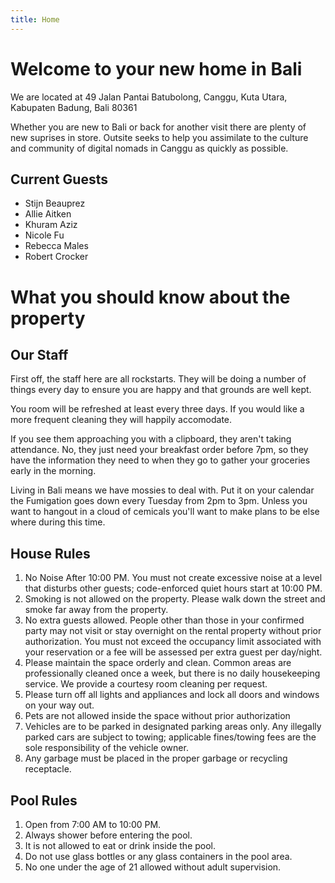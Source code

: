 ```yaml
---
title: Home
---
```


# Welcome to your new home in Bali
We are located at 49 Jalan Pantai Batubolong, Canggu, Kuta Utara, Kabupaten Badung, Bali 80361

Whether you are new to Bali or back for another visit there are plenty of new suprises in store. Outsite seeks to help you assimilate to the culture and community of digital nomads in Canggu as quickly as possible.

## Current Guests
* Stijn Beauprez
* Allie Aitken
* Khuram Aziz
* Nicole Fu
* Rebecca Males
* Robert Crocker

# What you should know about the property

## Our Staff
First off, the staff here are all rockstarts. They will be doing a number of things every day to ensure you are happy and that grounds are well kept.

You room will be refreshed at least every three days. If you would like a more frequent cleaning they will happily accomodate.

If you see them approaching you with a clipboard, they aren't taking attendance. No, they just need your breakfast order before 7pm, so they have the information they need to when they go to gather your groceries early in the morning.

Living in Bali means we have mossies to deal with. Put it on your calendar the Fumigation goes down every Tuesday from 2pm to 3pm. Unless you want to hangout in a cloud of cemicals you'll want to make plans to be else where during this time.

## House Rules
1. No Noise After 10:00 PM. You must not create excessive noise at a level that disturbs other guests; code-enforced quiet hours start at 10:00 PM. 
2. Smoking is not allowed on the property. Please walk down the street and smoke far away from the property.
3. No extra guests allowed. People other than those in your confirmed party may not visit or stay overnight on the rental property without prior authorization. You must not exceed the occupancy limit associated with your reservation or a fee will be assessed per extra guest per day/night.
4. Please maintain the space orderly and clean. Common areas are professionally cleaned once a week, but there is no daily housekeeping service. We provide a  courtesy room cleaning per request.
5. Please turn off all lights and appliances and lock all doors and windows on your way out. 
6. Pets are not allowed inside the space without prior authorization
7. Vehicles are to be parked in designated parking areas only. Any illegally parked cars are subject to towing; applicable fines/towing fees are the sole responsibility of the vehicle owner. 
8. Any garbage must be placed in the proper garbage or recycling receptacle.

## Pool Rules
1. Open from 7:00 AM to 10:00 PM.
2. Always shower before entering the pool.  
3. It is not allowed to eat or drink inside the pool.  
4. Do not use glass bottles or any glass containers in the pool area.  
5. No one under the age of 21 allowed without adult supervision.
